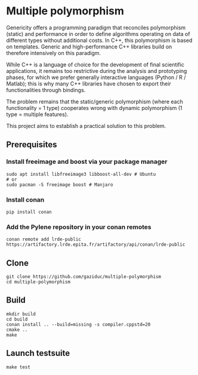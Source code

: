 # Multiple polymorphism

Genericity offers a programming paradigm that reconciles polymorphism (static) and performance in order to define algorithms operating on data of different types without additional costs. In C++, this polymorphism is based on templates. Generic and high-performance C++ libraries build on therefore intensively on this paradigm.

While C++ is a language of choice for the development of final scientific applications, it remains too restrictive during the analysis and prototyping phases, for which we prefer generally interactive languages (Python / R / Matlab); this is why many C++ libraries have chosen to export their functionalities through bindings.

The problem remains that the static/generic polymorphism (where each functionality = 1 type) cooperates
wrong with dynamic polymorphism (1 type = multiple features).

This project aims to establish a practical solution to this problem.

## Prerequisites

### Install freeimage and boost via your package manager

```
sudo apt install libfreeimage3 libboost-all-dev # Ubuntu
# or
sudo pacman -S freeimage boost # Manjaro
```

### Install conan

```
pip install conan
```

### Add the Pylene repository in your conan remotes

```
conan remote add lrde-public https://artifactory.lrde.epita.fr/artifactory/api/conan/lrde-public
```

## Clone

```
git clone https://github.com/gaziduc/multiple-polymorphism
cd multiple-polymorphism
```

## Build

```
mkdir build
cd build
conan install .. --build=missing -s compiler.cppstd=20
cmake ..
make
```

## Launch testsuite

```
make test
```
